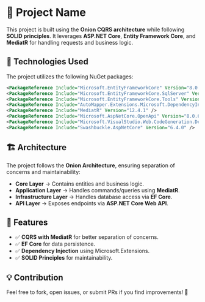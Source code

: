 # 📌 Project Name

This project is built using the **Onion CQRS architecture** while following **SOLID principles**. It leverages **ASP.NET Core**, **Entity Framework Core**, and **MediatR** for handling requests and business logic.

## 🚀 Technologies Used

The project utilizes the following NuGet packages:

```xml
<PackageReference Include="Microsoft.EntityFrameworkCore" Version="8.0.8" />
<PackageReference Include="Microsoft.EntityFrameworkCore.SqlServer" Version="8.0.8" />
<PackageReference Include="Microsoft.EntityFrameworkCore.Tools" Version="8.0.8" />
<PackageReference Include="AutoMapper.Extensions.Microsoft.DependencyInjection" Version="12.0.0" />
<PackageReference Include="MediatR" Version="12.4.1" />
<PackageReference Include="Microsoft.AspNetCore.OpenApi" Version="8.0.6" />
<PackageReference Include="Microsoft.VisualStudio.Web.CodeGeneration.Design" Version="8.0.7" />
<PackageReference Include="Swashbuckle.AspNetCore" Version="6.4.0" />
```

## 🏗️ Architecture

The project follows the **Onion Architecture**, ensuring separation of concerns and maintainability:

- **Core Layer** → Contains entities and business logic.
- **Application Layer** → Handles commands/queries using **MediatR**.
- **Infrastructure Layer** → Handles database access via **EF Core**.
- **API Layer** → Exposes endpoints via **ASP.NET Core Web API**.

## 📌 Features

- ✅ **CQRS with MediatR** for better separation of concerns.
- ✅ **EF Core** for data persistence.
- ✅ **Dependency Injection** using Microsoft.Extensions.
- ✅ **SOLID Principles** for maintainability.

## 💡 Contribution

Feel free to fork, open issues, or submit PRs if you find improvements! 🚀

